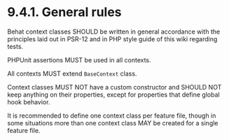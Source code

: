 # 9.4.1. General rules

Behat context classes SHOULD be written in general accordance with the principles laid out 
in PSR-12 and in PHP style guide of this wiki regarding tests.

PHPUnit assertions MUST be used in all contexts.

All contexts MUST extend `BaseContext` class.

Context classes MUST NOT have a custom constructor and SHOULD NOT keep anything on their 
properties, except for properties that define global hook behavior.

It is recommended to define one context class per feature file, though in some situations 
more than one context class MAY be created for a single feature file.

